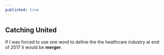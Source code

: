```yaml
---
published: true
---
```

## Catching United


If I was forced to use one word to define the the healthcare industry at end of 2017 it would be **merger**.
